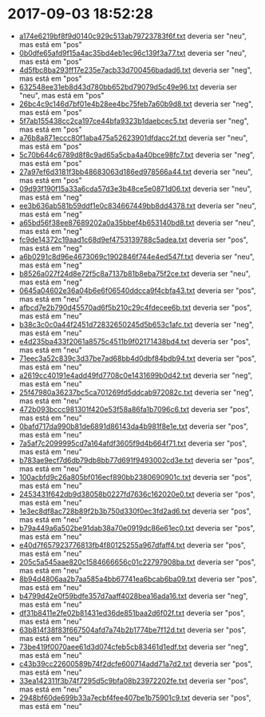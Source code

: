 # 2017-09-03 18:52:28 
- <a href="https://github.com/jordaos/Analyzing-Hadoop-feelings/tree/master/raw-data/3_release_hadoop_classified_manual/neu/a174e6219bf8f9d0140c929c513ab79723783f6f.txt">a174e6219bf8f9d0140c929c513ab79723783f6f.txt</a> deveria ser "neu", mas está em "pos" 
- <a href="https://github.com/jordaos/Analyzing-Hadoop-feelings/tree/master/raw-data/3_release_hadoop_classified_manual/neu/0b0dfe65afd9f15a4ac35bd4eb1ec96c139f3a77.txt">0b0dfe65afd9f15a4ac35bd4eb1ec96c139f3a77.txt</a> deveria ser "neu", mas está em "pos" 
- <a href="https://github.com/jordaos/Analyzing-Hadoop-feelings/tree/master/raw-data/3_release_hadoop_classified_manual/neg/4d5fbc8ba293ff17e235e7acb33d700456badad6.txt">4d5fbc8ba293ff17e235e7acb33d700456badad6.txt</a> deveria ser "neg", mas está em "pos" 
- <a href="https://github.com/jordaos/Analyzing-Hadoop-feelings/tree/master/raw-data/3_release_hadoop_classified_manual/neu/632548ee31eb8d43d780bb652bd79079d5c49e96.txt">632548ee31eb8d43d780bb652bd79079d5c49e96.txt</a> deveria ser "neu", mas está em "pos" 
- <a href="https://github.com/jordaos/Analyzing-Hadoop-feelings/tree/master/raw-data/3_release_hadoop_classified_manual/neg/26bc4c9c146d7bf01e4b28ee4bc75feb7a60b9d8.txt">26bc4c9c146d7bf01e4b28ee4bc75feb7a60b9d8.txt</a> deveria ser "neg", mas está em "pos" 
- <a href="https://github.com/jordaos/Analyzing-Hadoop-feelings/tree/master/raw-data/3_release_hadoop_classified_manual/neg/5f7ab155438cc2ca197ce44bfa9323b1daebcec5.txt">5f7ab155438cc2ca197ce44bfa9323b1daebcec5.txt</a> deveria ser "neg", mas está em "pos" 
- <a href="https://github.com/jordaos/Analyzing-Hadoop-feelings/tree/master/raw-data/3_release_hadoop_classified_manual/neu/a76b8a871eccc80f1aba475a52623901dfdacc2f.txt">a76b8a871eccc80f1aba475a52623901dfdacc2f.txt</a> deveria ser "neu", mas está em "pos" 
- <a href="https://github.com/jordaos/Analyzing-Hadoop-feelings/tree/master/raw-data/3_release_hadoop_classified_manual/neg/5c70b644c6789d8f8c9ad65a5cba4a40bce98fc7.txt">5c70b644c6789d8f8c9ad65a5cba4a40bce98fc7.txt</a> deveria ser "neg", mas está em "pos" 
- <a href="https://github.com/jordaos/Analyzing-Hadoop-feelings/tree/master/raw-data/3_release_hadoop_classified_manual/neu/27a97ef6d3181f3bb48683063d186ed978566a44.txt">27a97ef6d3181f3bb48683063d186ed978566a44.txt</a> deveria ser "neu", mas está em "pos" 
- <a href="https://github.com/jordaos/Analyzing-Hadoop-feelings/tree/master/raw-data/3_release_hadoop_classified_manual/neu/09d93f190f15a33a6cda57d3e3b48ce5e0871d06.txt">09d93f190f15a33a6cda57d3e3b48ce5e0871d06.txt</a> deveria ser "neu", mas está em "neg" 
- <a href="https://github.com/jordaos/Analyzing-Hadoop-feelings/tree/master/raw-data/3_release_hadoop_classified_manual/neu/ee3b636ab581b59ddf1e0c834667449bb8dd4378.txt">ee3b636ab581b59ddf1e0c834667449bb8dd4378.txt</a> deveria ser "neu", mas está em "neg" 
- <a href="https://github.com/jordaos/Analyzing-Hadoop-feelings/tree/master/raw-data/3_release_hadoop_classified_manual/neu/a65bd56f38ee87689202a0a35bbef4b653140bd8.txt">a65bd56f38ee87689202a0a35bbef4b653140bd8.txt</a> deveria ser "neu", mas está em "neg" 
- <a href="https://github.com/jordaos/Analyzing-Hadoop-feelings/tree/master/raw-data/3_release_hadoop_classified_manual/pos/fc9de14372c19aad1c68d9ef4753139788c5adea.txt">fc9de14372c19aad1c68d9ef4753139788c5adea.txt</a> deveria ser "pos", mas está em "neg" 
- <a href="https://github.com/jordaos/Analyzing-Hadoop-feelings/tree/master/raw-data/3_release_hadoop_classified_manual/neu/a6b0291c8d96e4673069c1902846f744e4ed547f.txt">a6b0291c8d96e4673069c1902846f744e4ed547f.txt</a> deveria ser "neu", mas está em "neg" 
- <a href="https://github.com/jordaos/Analyzing-Hadoop-feelings/tree/master/raw-data/3_release_hadoop_classified_manual/neu/b8526a027f24d8e72f5c8a7137b81b8eba75f2ce.txt">b8526a027f24d8e72f5c8a7137b81b8eba75f2ce.txt</a> deveria ser "neu", mas está em "neg" 
- <a href="https://github.com/jordaos/Analyzing-Hadoop-feelings/tree/master/raw-data/3_release_hadoop_classified_manual/pos/0645a04602e36a04b6e6f06540ddcca9f4cbfa43.txt">0645a04602e36a04b6e6f06540ddcca9f4cbfa43.txt</a> deveria ser "pos", mas está em "neu" 
- <a href="https://github.com/jordaos/Analyzing-Hadoop-feelings/tree/master/raw-data/3_release_hadoop_classified_manual/pos/afbcd7e2b790d45570ad6f5b210c29c4fdecee6b.txt">afbcd7e2b790d45570ad6f5b210c29c4fdecee6b.txt</a> deveria ser "pos", mas está em "neu" 
- <a href="https://github.com/jordaos/Analyzing-Hadoop-feelings/tree/master/raw-data/3_release_hadoop_classified_manual/neg/b38c3c0c0a44f2451d72832650245d5b653c1afc.txt">b38c3c0c0a44f2451d72832650245d5b653c1afc.txt</a> deveria ser "neg", mas está em "neu" 
- <a href="https://github.com/jordaos/Analyzing-Hadoop-feelings/tree/master/raw-data/3_release_hadoop_classified_manual/pos/e4d235ba433f2061a8575c4511b9f02171438bd4.txt">e4d235ba433f2061a8575c4511b9f02171438bd4.txt</a> deveria ser "pos", mas está em "neu" 
- <a href="https://github.com/jordaos/Analyzing-Hadoop-feelings/tree/master/raw-data/3_release_hadoop_classified_manual/pos/71eec3a52c839c3d37be7ad68bb4d0dbf84bdb94.txt">71eec3a52c839c3d37be7ad68bb4d0dbf84bdb94.txt</a> deveria ser "pos", mas está em "neu" 
- <a href="https://github.com/jordaos/Analyzing-Hadoop-feelings/tree/master/raw-data/3_release_hadoop_classified_manual/neg/a2619cc40191e4add49fd7708c0e1431699b0d42.txt">a2619cc40191e4add49fd7708c0e1431699b0d42.txt</a> deveria ser "neg", mas está em "neu" 
- <a href="https://github.com/jordaos/Analyzing-Hadoop-feelings/tree/master/raw-data/3_release_hadoop_classified_manual/neg/25f47980a36237bc5ca701269fd5ddcab972082c.txt">25f47980a36237bc5ca701269fd5ddcab972082c.txt</a> deveria ser "neg", mas está em "neu" 
- <a href="https://github.com/jordaos/Analyzing-Hadoop-feelings/tree/master/raw-data/3_release_hadoop_classified_manual/pos/472b093bccc981301f420e53f58a86fa1b7096c6.txt">472b093bccc981301f420e53f58a86fa1b7096c6.txt</a> deveria ser "pos", mas está em "neu" 
- <a href="https://github.com/jordaos/Analyzing-Hadoop-feelings/tree/master/raw-data/3_release_hadoop_classified_manual/pos/0bafd717da990b81de6891d86143da4b981f8e1e.txt">0bafd717da990b81de6891d86143da4b981f8e1e.txt</a> deveria ser "pos", mas está em "neu" 
- <a href="https://github.com/jordaos/Analyzing-Hadoop-feelings/tree/master/raw-data/3_release_hadoop_classified_manual/pos/7a5af7c2099995cd7a164afdf3605f9d4b664f71.txt">7a5af7c2099995cd7a164afdf3605f9d4b664f71.txt</a> deveria ser "pos", mas está em "neu" 
- <a href="https://github.com/jordaos/Analyzing-Hadoop-feelings/tree/master/raw-data/3_release_hadoop_classified_manual/pos/b783ae9ecf7d6db79db8bb77d691f9493002cd3e.txt">b783ae9ecf7d6db79db8bb77d691f9493002cd3e.txt</a> deveria ser "pos", mas está em "neu" 
- <a href="https://github.com/jordaos/Analyzing-Hadoop-feelings/tree/master/raw-data/3_release_hadoop_classified_manual/pos/100acbfd9c26a805bf016ecf890bb2380690901c.txt">100acbfd9c26a805bf016ecf890bb2380690901c.txt</a> deveria ser "pos", mas está em "neu" 
- <a href="https://github.com/jordaos/Analyzing-Hadoop-feelings/tree/master/raw-data/3_release_hadoop_classified_manual/pos/2453431f642db9d38058b0227fd7636c162020e0.txt">2453431f642db9d38058b0227fd7636c162020e0.txt</a> deveria ser "pos", mas está em "neu" 
- <a href="https://github.com/jordaos/Analyzing-Hadoop-feelings/tree/master/raw-data/3_release_hadoop_classified_manual/pos/1e3ec8df8ac728b89f2b3b750d330f0ec3fd2ad6.txt">1e3ec8df8ac728b89f2b3b750d330f0ec3fd2ad6.txt</a> deveria ser "pos", mas está em "neu" 
- <a href="https://github.com/jordaos/Analyzing-Hadoop-feelings/tree/master/raw-data/3_release_hadoop_classified_manual/pos/b79a449a6a502be91dab38a70e0919dc86e61ec0.txt">b79a449a6a502be91dab38a70e0919dc86e61ec0.txt</a> deveria ser "pos", mas está em "neu" 
- <a href="https://github.com/jordaos/Analyzing-Hadoop-feelings/tree/master/raw-data/3_release_hadoop_classified_manual/pos/e40d7f657923776813fb4f80125255a967dfaff4.txt">e40d7f657923776813fb4f80125255a967dfaff4.txt</a> deveria ser "pos", mas está em "neu" 
- <a href="https://github.com/jordaos/Analyzing-Hadoop-feelings/tree/master/raw-data/3_release_hadoop_classified_manual/pos/205c5a545aae820c1584666656c01c22797908ba.txt">205c5a545aae820c1584666656c01c22797908ba.txt</a> deveria ser "pos", mas está em "neu" 
- <a href="https://github.com/jordaos/Analyzing-Hadoop-feelings/tree/master/raw-data/3_release_hadoop_classified_manual/pos/8b94d4806aa2b7aa585a4bb67741ea6bcab6ba09.txt">8b94d4806aa2b7aa585a4bb67741ea6bcab6ba09.txt</a> deveria ser "pos", mas está em "neu" 
- <a href="https://github.com/jordaos/Analyzing-Hadoop-feelings/tree/master/raw-data/3_release_hadoop_classified_manual/neg/b4799d42e0f59bdfe357d7aaff4028bea16ada16.txt">b4799d42e0f59bdfe357d7aaff4028bea16ada16.txt</a> deveria ser "neg", mas está em "neu" 
- <a href="https://github.com/jordaos/Analyzing-Hadoop-feelings/tree/master/raw-data/3_release_hadoop_classified_manual/pos/df31b8411e2fe02b81431ed36de851baa2d6f02f.txt">df31b8411e2fe02b81431ed36de851baa2d6f02f.txt</a> deveria ser "pos", mas está em "neu" 
- <a href="https://github.com/jordaos/Analyzing-Hadoop-feelings/tree/master/raw-data/3_release_hadoop_classified_manual/pos/63b814f38f83f667504afd7a74b2b1774be7f12d.txt">63b814f38f83f667504afd7a74b2b1774be7f12d.txt</a> deveria ser "pos", mas está em "neu" 
- <a href="https://github.com/jordaos/Analyzing-Hadoop-feelings/tree/master/raw-data/3_release_hadoop_classified_manual/neg/73be419f0070aee61d3d074cfeb5cb83461d1edf.txt">73be419f0070aee61d3d074cfeb5cb83461d1edf.txt</a> deveria ser "neg", mas está em "neu" 
- <a href="https://github.com/jordaos/Analyzing-Hadoop-feelings/tree/master/raw-data/3_release_hadoop_classified_manual/pos/c43b39cc22600589b74f2dcfe600714add71a7d2.txt">c43b39cc22600589b74f2dcfe600714add71a7d2.txt</a> deveria ser "pos", mas está em "neu" 
- <a href="https://github.com/jordaos/Analyzing-Hadoop-feelings/tree/master/raw-data/3_release_hadoop_classified_manual/pos/33ea142311f3b74f7295d5c9bfa08b23972202fe.txt">33ea142311f3b74f7295d5c9bfa08b23972202fe.txt</a> deveria ser "pos", mas está em "neu" 
- <a href="https://github.com/jordaos/Analyzing-Hadoop-feelings/tree/master/raw-data/3_release_hadoop_classified_manual/pos/2948bf60de699b33a7ecbf4fee407be1b75901c9.txt">2948bf60de699b33a7ecbf4fee407be1b75901c9.txt</a> deveria ser "pos", mas está em "neu" 

